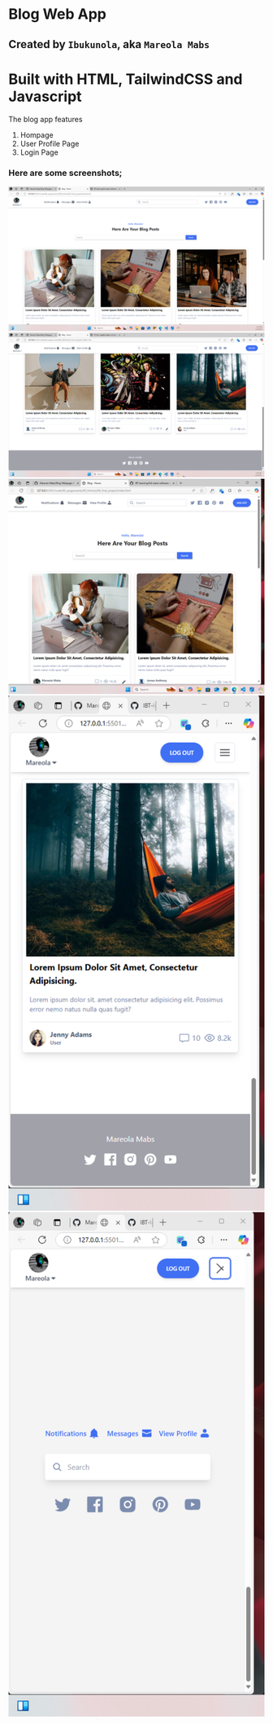 # Blog Web App #

## Created by `Ibukunola`, aka `Mareola Mabs` ##

# Built with HTML, TailwindCSS and Javascript #

<p> The blog app features </p>

1.  Hompage
2.  User Profile Page
3. Login Page

### Here are some screenshots; ###
![Homepage](./assets/images/snippet1.png)
![Homepage](./assets/images/snippet2.png)
![Homepage](./assets/images/snippet3.png)
![Mobile View](./assets/images/snippet4.png)
![Mobile Nav Menu](./assets/images/snippet5.png)
